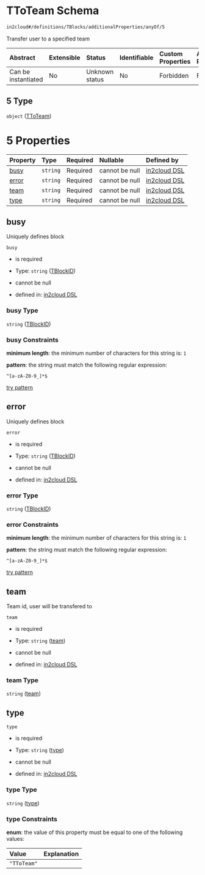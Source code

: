 # TToTeam Schema

```txt
in2cloud#/definitions/TBlocks/additionalProperties/anyOf/5
```

Transfer user to a specified team

| Abstract            | Extensible | Status         | Identifiable | Custom Properties | Additional Properties | Access Restrictions | Defined In                                                                     |
| :------------------ | :--------- | :------------- | :----------- | :---------------- | :-------------------- | :------------------ | :----------------------------------------------------------------------------- |
| Can be instantiated | No         | Unknown status | No           | Forbidden         | Forbidden             | none                | [TDSLRoot.schema.json*](../schema/TDSLRoot.schema.json "open original schema") |

## 5 Type

`object` ([TToTeam](tdslroot-definitions-ttoteam.md))

# 5 Properties

| Property        | Type     | Required | Nullable       | Defined by                                                                                                      |
| :-------------- | :------- | :------- | :------------- | :-------------------------------------------------------------------------------------------------------------- |
| [busy](#busy)   | `string` | Required | cannot be null | [in2cloud DSL](tdslroot-definitions-tblockid.md "in2cloud#/definitions/TToTeam/properties/busy")                |
| [error](#error) | `string` | Required | cannot be null | [in2cloud DSL](tdslroot-definitions-tblockid.md "in2cloud#/definitions/TToTeam/properties/error")               |
| [team](#team)   | `string` | Required | cannot be null | [in2cloud DSL](tdslroot-definitions-ttoteam-properties-team.md "in2cloud#/definitions/TToTeam/properties/team") |
| [type](#type)   | `string` | Required | cannot be null | [in2cloud DSL](tdslroot-definitions-ttoteam-properties-type.md "in2cloud#/definitions/TToTeam/properties/type") |

## busy

Uniquely defines block

`busy`

*   is required

*   Type: `string` ([TBlockID](tdslroot-definitions-tblockid.md))

*   cannot be null

*   defined in: [in2cloud DSL](tdslroot-definitions-tblockid.md "in2cloud#/definitions/TToTeam/properties/busy")

### busy Type

`string` ([TBlockID](tdslroot-definitions-tblockid.md))

### busy Constraints

**minimum length**: the minimum number of characters for this string is: `1`

**pattern**: the string must match the following regular expression: 

```regexp
^[a-zA-Z0-9_]*$
```

[try pattern](https://regexr.com/?expression=%5E%5Ba-zA-Z0-9\_%5D\*%24 "try regular expression with regexr.com")

## error

Uniquely defines block

`error`

*   is required

*   Type: `string` ([TBlockID](tdslroot-definitions-tblockid.md))

*   cannot be null

*   defined in: [in2cloud DSL](tdslroot-definitions-tblockid.md "in2cloud#/definitions/TToTeam/properties/error")

### error Type

`string` ([TBlockID](tdslroot-definitions-tblockid.md))

### error Constraints

**minimum length**: the minimum number of characters for this string is: `1`

**pattern**: the string must match the following regular expression: 

```regexp
^[a-zA-Z0-9_]*$
```

[try pattern](https://regexr.com/?expression=%5E%5Ba-zA-Z0-9\_%5D\*%24 "try regular expression with regexr.com")

## team

Team id, user will be transfered to

`team`

*   is required

*   Type: `string` ([team](tdslroot-definitions-ttoteam-properties-team.md))

*   cannot be null

*   defined in: [in2cloud DSL](tdslroot-definitions-ttoteam-properties-team.md "in2cloud#/definitions/TToTeam/properties/team")

### team Type

`string` ([team](tdslroot-definitions-ttoteam-properties-team.md))

## type



`type`

*   is required

*   Type: `string` ([type](tdslroot-definitions-ttoteam-properties-type.md))

*   cannot be null

*   defined in: [in2cloud DSL](tdslroot-definitions-ttoteam-properties-type.md "in2cloud#/definitions/TToTeam/properties/type")

### type Type

`string` ([type](tdslroot-definitions-ttoteam-properties-type.md))

### type Constraints

**enum**: the value of this property must be equal to one of the following values:

| Value       | Explanation |
| :---------- | :---------- |
| `"TToTeam"` |             |
